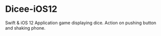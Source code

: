 # Dicee-iOS12
Swift &amp; iOS 12 Application game displaying dice.  Action on pushing button and shaking phone. 
